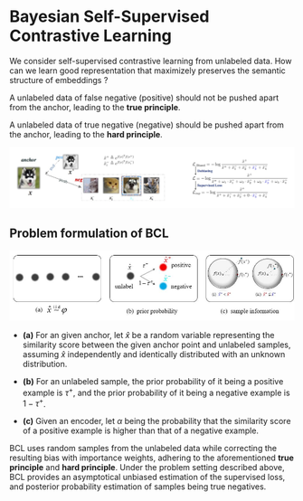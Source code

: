 # Bayesian Self-Supervised Contrastive Learning
We consider self-supervised contrastive learning from unlabeled data. 
How can we learn good representation that maximizely preserves the semantic structure of embeddings ?

A unlabeled data of false negative (positive) should not be pushed apart from the anchor, leading to the 
**true principle**.

A unlabeled data of true negative (negative) should be pushed apart from the anchor, leading to the **hard principle**.

![illustrative](https://github.com/liubin06/BCL/blob/main/pic/illustrative.jpeg)

## Problem formulation of BCL
![formulation](https://github.com/liubin06/BCL/blob/main/pic/formulation.jpg)

- **(a)** For an given anchor, let $\hat x$ be a random variable representing the similarity score between  the given anchor point and unlabeled samples, assuming $\hat x$ independently and identically distributed with an unknown distribution.

- **(b)** For an unlabeled sample, the prior probability of it being a positive example is $\tau^+$, and the prior probability of it being a negative example is $1-\tau^+$.

- **(c)** Given an encoder, let $\alpha$ being the probability that the similarity score of a positive example is higher than that of a negative example.

BCL uses random samples from the unlabeled data while correcting the resulting bias with importance weights, adhering to the aforementioned **true principle** and **hard principle**. Under the problem setting described above, BCL provides an asymptotical unbiased estimation of the supervised loss, and posterior probability estimation of samples being true negatives.
